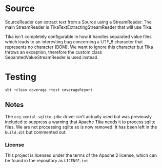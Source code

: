# Source

SourceReader can extract text from a Source using a StreamReader.
The main StreamReader is TikaTextExtractingStreamReader that will use Tika.

Tika isn't completely configurable in how it handles separated value files
which leads to an interesting bug concerning a UTF_8 character that represents
no character (BOM).  We want to ignore this character but Tika throws an exception, therefore the custom class SeparatedValueStreamReader is used instead.

# Testing
`sbt +clean coverage +test coverageReport`

## Notes
The `org.xenial.sqlite-jdbc` driver isn't actually used but was previously included to suppress a warning that Apache Tika needs it to process sqlite files.
We are not processing sqlite so is now removed. It has been left in the `build.sbt` but commented out.

### License
This project is licensed under the terms of the Apache 2 license, which can be found in the repository as `LICENSE.txt`
